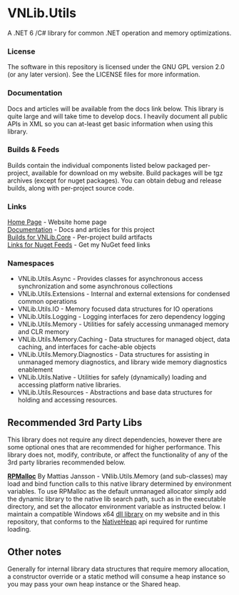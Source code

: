 # VNLib.Utils

A .NET 6 /C# library for common .NET operation and memory optimizations.  

### License  
The software in this repository is licensed under the GNU GPL version 2.0 (or any later version). See the LICENSE files for more information.  

### Documentation
Docs and articles will be available from the docs link below. This library is quite large and will take time to develop docs. I heavily document all public APIs in XML so you can at-least get basic information when using this library.

### Builds & Feeds
Builds contain the individual components listed below packaged per-project, available for download on my website. Build packages will be tgz archives (except for nuget packages). You can obtain debug and release builds, along with per-project source code.

### Links
[Home Page](https://www.vaughnnugent.com) - Website home page  
[Documentation](https://www.vaughnnugent.com/resources/software/articles?tags=docs,_VNLib.Utils) - Docs and articles for this project  
[Builds for VNLib.Core](https://www.vaughnnugent.com/resources/software/modules/VNLib.Core) - Per-project build artifacts  
[Links for Nuget Feeds](https://www.vaughnnugent.com/resources/software/modules) - Get my NuGet feed links  

### Namespaces
- VNLib.Utils.Async - Provides classes for asynchronous access synchronization and some asynchronous collections
- VNLib.Utils.Extensions - Internal and external extensions for condensed common operations
- VNLib.Utils.IO - Memory focused data structures for IO operations
- VNLib.Utils.Logging - Logging interfaces for zero dependency logging
- VNLib.Utils.Memory - Utilities for safely accessing unmanaged memory and CLR memory
- VNLib.Utils.Memory.Caching - Data structures for managed object, data caching, and interfaces for cache-able objects
- VNLib.Utils.Memory.Diagnostics - Data structures for assisting in unmanaged memory diagnostics, and library wide memory diagnostics enablement
- VNLib.Utils.Native - Utilities for safely (dynamically) loading and accessing platform native libraries.
- VNLib.Utils.Resources - Abstractions and base data structures for holding and accessing resources.

## Recommended 3rd Party Libs
This library does not require any direct dependencies, however there are some optional ones that are recommended for higher performance. This library does not, modify, contribute, or affect the functionality of any of the 3rd party libraries recommended below.  

[**RPMalloc**](https://github.com/mjansson/rpmalloc) By Mattias Jansson - VNlib.Utils.Memory (and sub-classes) may load and bind function calls to this native library determined by environment variables. To use RPMalloc as the default unmanaged allocator simply add the dynamic library to the native lib search path, such as in the executable directory, and set the allocator environment variable as instructed below. I maintain a compatible Windows x64 [dll library](../WinRpMalloc/README.md) on my website and in this repository, that conforms to the [NativeHeap](../NativeHeapApi/README.md) api required for runtime loading.  

## Other notes
Generally for internal library data structures that require memory allocation, a constructor override or a static method will consume a heap instance so you may pass your own heap instance or the Shared heap.  
